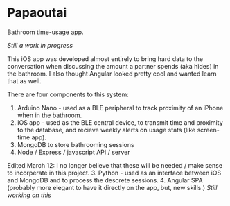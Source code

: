 # Papaoutai
Bathroom time-usage app.

*Still a work in progress*

This iOS app was developed almost entirely to bring hard data to the conversation when discussing the amount a partner spends (aka hides) in the bathroom. I also thought Angular looked pretty cool and wanted learn that as well.  

There are four components to this system:
1. Arduino Nano - used as a BLE peripheral to track proximity of an iPhone when in the bathroom. 
2. iOS app - used as the BLE central device, to transmit time and proximity to the database, and recieve weekly alerts on usage stats (like screen-time app).  
3. MongoDB to store bathrooming sessions
4. Node / Express / javascript API / server

Edited March 12:  I no longer believe that these will be needed / make sense to incorperate in this project.
3. Python -  used as an interface between iOS and MongoDB and to process the descrete sessions. 
4. Angular SPA (probably more elegant to have it directly on the app, but, new skills.) *Still working on this*






